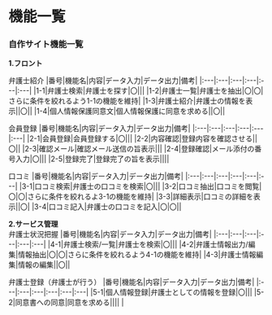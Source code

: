 # 機能一覧<br>
### 自作サイト機能一覧<br>
**1.フロント**<br>

弁護士紹介
|番号|機能名|内容|データ入力|データ出力|備考|
|:---|:---|:---|:---|:---|:---|
|1-1|弁護士検索|弁護士を探す|〇|||
|1-2|弁護士一覧|弁護士を抽出|〇|〇|さらに条件を絞れるよう1-1の機能を維持|
|1-3|弁護士紹介|弁護士の情報を表示||〇||
|1-4|個人情報保護同意文|個人情報保護に同意を求める||〇||

会員登録
|番号|機能名|内容|データ入力|データ出力|備考|
|:---|:---|:---|:---|:---|:---|
|2-1|会員登録|会員登録する|〇|||
|2-2|内容確認|登録内容を確認させる||〇||
|2-3|確認メール|確認メール送信の旨表示|||
|2-4|登録確認|メール添付の番号入力|〇|||
|2-5|登録完了|登録完了の旨を表示||||

口コミ
|番号|機能名|内容|データ入力|データ出力|備考|
|:---|:---|:---|:---|:---|:---|
|3-1|口コミ検索|弁護士の口コミを検索|〇|||
|3-2|口コミ抽出|口コミを閲覧|〇|〇|さらに条件を絞れるよ3-1の機能を維持|
|3-3|詳細表示|口コミの詳細を表示||〇|
|3-4|口コミ記入|弁護士の口コミを記入|〇|〇||

**2.サービス管理**<br>
弁護士状況把握
|番号|機能名|内容|データ入力|データ出力|備考|
|:---|:---|:---|:---|:---|:---|
|4-1|弁護士検索/一覧|弁護士を検索|〇|||
|4-2|弁護士情報出力/編集|情報抽出|〇|〇|さらに条件を絞れるよう4-1の機能を維持|
|4-3|弁護士情報編集|情報の編集||〇||

弁護士登録（弁護士が行う）
|番号|機能名|内容|データ入力|データ出力|備考|
|:---|:---|:---|:---|:---|:---|
|5-1|個人情報登録|弁護士としての情報を登録|〇|||
|5-2|同意書への同意|同意を求める||||
|
